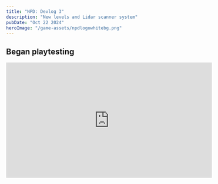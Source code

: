 ```yaml
---
title: "NPD: Devlog 3"
description: "New levels and Lidar scanner system"
pubDate: "Oct 22 2024"
heroImage: "/game-assets/npdlogowhitebg.png"
---
```


## Began playtesting
<iframe width="560" height="315" src="https://www.youtube.com/embed/znzGWNcbn4E" title="NeonPulse Darkness Devlog 3" frameborder="0" allow="accelerometer; autoplay; clipboard-write; encrypted-media; gyroscope; picture-in-picture" allowfullscreen> </iframe> 
